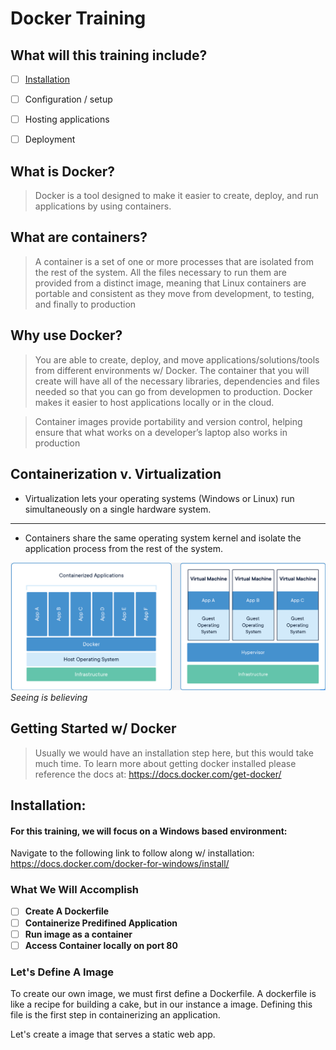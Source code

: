 # Docker Training

## What will this training include?
- [ ]	[Installation](#installation)
- [ ]	Configuration / setup
- [ ]	Hosting applications
- [ ]	Deployment


## What is Docker?
> Docker is a tool designed to make it easier to create, deploy, and run applications by using containers.

## What are containers?
> A container is a set of one or more processes that are isolated from the rest of the system. All the files necessary to run them are provided from a distinct image, meaning that Linux containers are portable and consistent as they move from development, to testing, and finally to production

## Why use Docker?
> You are able to create, deploy, and move applications/solutions/tools from different environments w/ Docker. The container that you will create will have all of the necessary libraries, dependencies and files needed so that you can go from developmen to production. Docker makes it easier to host applications locally or in the cloud.

> Container images provide portability and version control, helping ensure that what works on a developer’s laptop also works in production

## Containerization v. Virtualization
* Virtualization lets your operating systems (Windows or Linux) run simultaneously on a single hardware system.  
---
* Containers share the same operating system kernel and isolate the application process from the rest of the system.


![ContainerVSVirtualization](container-virtual.png)
*Seeing is believing*

## Getting Started w/ Docker
> Usually we would have an installation step here, but this would take much time. To learn more about getting docker installed please reference the docs at: https://docs.docker.com/get-docker/

## Installation:
#### For this training, we will focus on a Windows based environment:
Navigate to the following link to follow along w/ installation: https://docs.docker.com/docker-for-windows/install/

### What We Will Accomplish
- [ ] **Create A Dockerfile**
- [ ] **Containerize Predifined Application**
- [ ] **Run image as a container**
- [ ] **Access Container locally on port 80**

### Let's Define A Image
To create our own image, we must first define a Dockerfile. A dockerfile is like a recipe for building a cake, but in our instance a image. Defining this file is the first step in containerizing an application.

Let's create a image that serves a static web app.
